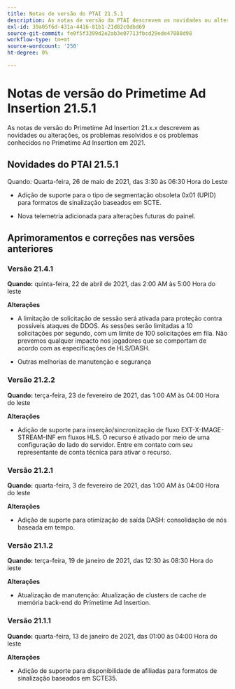 ```yaml
---
title: Notas de versão do PTAI 21.5.1
description: As notas de versão da PTAI descrevem as novidades ou alterações, os problemas resolvidos e conhecidos no Primetime Ad Insertion no ano de 2021.
exl-id: 39a05f6d-431a-4416-81b1-21d82c0dbd69
source-git-commit: fe0f5f3399d2e2ab3e07713fbcd29ede47888d98
workflow-type: tm+mt
source-wordcount: '250'
ht-degree: 0%

---
```


# Notas de versão do Primetime Ad Insertion 21.5.1

As notas de versão do Primetime Ad Insertion 21.x.x descrevem as novidades ou alterações, os problemas resolvidos e os problemas conhecidos no Primetime Ad Insertion em 2021.

## Novidades do PTAI 21.5.1

Quando:  Quarta-feira, 26 de maio de 2021, das 3:30 às 06:30 Hora do Leste

* Adição de suporte para o tipo de segmentação obsoleta 0x01 (UPID) para formatos de sinalização baseados em SCTE.

* Nova telemetria adicionada para alterações futuras do painel.

## Aprimoramentos e correções nas versões anteriores

### Versão 21.4.1

**Quando:** quinta-feira, 22 de abril de 2021, das 2:00 AM às 5:00 Hora do leste

**Alterações**

* A limitação de solicitação de sessão será ativada para proteção contra possíveis ataques de DDOS. As sessões serão limitadas a 10 solicitações por segundo, com um limite de 100 solicitações em fila. Não prevemos qualquer impacto nos jogadores que se comportam de acordo com as especificações de HLS/DASH.

* Outras melhorias de manutenção e segurança

### Versão 21.2.2

**Quando:** terça-feira, 23 de fevereiro de 2021, das 1:00 AM às 04:00 Hora do leste

**Alterações**

* Adição de suporte para inserção/sincronização de fluxo EXT-X-IMAGE-STREAM-INF em fluxos HLS. O recurso é ativado por meio de uma configuração do lado do servidor. Entre em contato com seu representante de conta técnica para ativar o recurso.

### Versão 21.2.1

**Quando:** quarta-feira, 3 de fevereiro de 2021, das 1:00 AM às 04:00 Hora do leste

**Alterações**

* Adição de suporte para otimização de saída DASH: consolidação de nós baseada em tempo.

### Versão 21.1.2

**Quando:** terça-feira, 19 de janeiro de 2021, das 12:30 às 08:30 Hora do leste

**Alterações**

* Atualização de manutenção: Atualização de clusters de cache de memória back-end do Primetime Ad Insertion.

### Versão 21.1.1

**Quando:** quarta-feira, 13 de janeiro de 2021, das 01:00 às 04:00 Hora do leste

**Alterações**

* Adição de suporte para disponibilidade de afiliadas para formatos de sinalização baseados em SCTE35.
